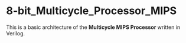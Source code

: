 # 8-bit_Multicycle_Processor_MIPS
This is a basic architecture of the **Multicycle MIPS Processor** written in Verilog.